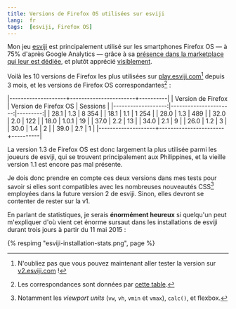 ```yaml
---
title: Versions de Firefox OS utilisées sur esviji
lang:  fr
tags:  [esviji, Firefox OS]
---
```


Mon jeu [esviji](http://esviji.com) est principalement utilisé sur les smartphones Firefox OS — à 75% d'après Google Analytics — grâce à sa [présence dans la marketplace qui leur est dédiée](https://marketplace.firefox.com/app/esviji), et plutôt apprécié [visiblement](https://marketplace.firefox.com/app/esviji/ratings).

Voilà les 10 versions de Firefox les plus utilisées sur [play.esviji.com](http://play.esviji.com/)[^v2] depuis 3 mois, et les versions de Firefox OS correspondantes[^corr] :

[^v2]: N'oubliez pas que vous pouvez maintenant aller tester la version sur [v2.esviji.com](http://v2.esviji.com/) !

[^corr]: Les correspondances sont données par [cette table](https://developer.mozilla.org/en-US/docs/Web/HTTP/Gecko_user_agent_string_reference#Firefox_OS_version_number).

|--------------------+-----------------------+----------|
| Version de Firefox | Version de Firefox OS | Sessions |
|-------------------:|----------------------:|---------:|
|               28.1 |                   1.3 |    8 354 |
|               18.1 |                   1.1 |    1 254 |
|               28.0 |                   1.3 |      489 |
|               32.0 |                   2.0 |      122 |
|               18.0 |                 1.0.1 |       19 |
|               37.0 |                   2.2 |       13 |
|               34.0 |                   2.1 |        9 |
|               26.0 |                   1.2 |        3 |
|               30.0 |                   1.4 |        2 |
|               39.0 |                   2.? |        1 |
|--------------------+-----------------------+----------|

La version 1.3 de Firefox OS est donc largement la plus utilisée parmi les joueurs de esviji, qui se trouvent principalement aux Philippines, et la vieille version 1.1 est encore pas mal présente.

Je dois donc prendre en compte ces deux versions dans mes tests pour savoir si elles sont compatibles avec les nombreuses nouveautés CSS[^css] employées dans la future version 2 de esviji. Sinon, elles devront se contenter de rester sur la v1.

[^css]: Notamment les *viewport units* (`vw`, `vh`, `vmin` et `vmax`), `calc()`, et flexbox.

En parlant de statistiques, je serais **énormément heureux** si quelqu'un peut m'expliquer d'où vient cet énorme sursaut dans les installations de esviji durant trois jours à partir du 11 mai 2015 :

{% respimg "esviji-installation-stats.png", page %}

